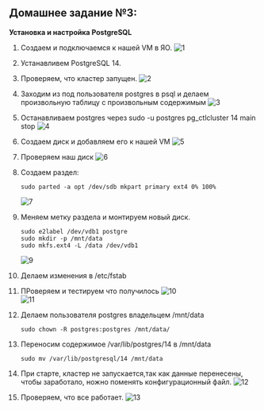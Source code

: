 ## **Домашнее задание №3:**
**Установка и настройка PostgreSQL**

1.   Создаем и подключаемся к нашей VM в ЯО.
    ![1](https://user-images.githubusercontent.com/97864676/202900533-b50d9df0-6759-48e5-b87d-e3fce17a4f6f.png)

2.  Устанавливем PostgreSQL 14. 
3.  Проверяем, что кластер запущен.
    ![2](https://user-images.githubusercontent.com/97864676/202900546-f63c5ef6-fa19-496f-8f5d-3f0d853d22d5.png)
4.  Заходим из под пользователя postgres в psql и делаем произвольную таблицу с произвольным содержимым
    ![3](https://user-images.githubusercontent.com/97864676/202900554-f29b11de-7ffd-40c4-a823-a89d4590e8d7.png)
5.  Останавливаем postgres через sudo -u postgres pg_ctlcluster 14 main stop
    ![4](https://user-images.githubusercontent.com/97864676/202900559-ca48bc39-2a00-4bb2-ab32-0ca73e3af122.png)
6.  Создаем диск и добавляем его к нашей VM
    ![5](https://user-images.githubusercontent.com/97864676/202900573-4e6474f9-17b2-4027-812b-50a9ef0beab5.png)

7.  Проверяем наш диск
    ![6](https://user-images.githubusercontent.com/97864676/202900578-49532bc0-c3a7-492a-b2fc-e81feec2725a.png)
8.  Создаем раздел: 
    ```
    sudo parted -a opt /dev/sdb mkpart primary ext4 0% 100%
    ```
    ![7](https://user-images.githubusercontent.com/97864676/202900590-7fd6a733-7d60-44ab-bcbf-420dedfa708f.png)
9.  Меняем метку раздела и монтируем новый диск.
    ```
    sudo e2label /dev/vdb1 postgre
    sudo mkdir -p /mnt/data
    sudo mkfs.ext4 -L /data /dev/vdb1
    ```
    ![9](https://user-images.githubusercontent.com/97864676/202900611-68cab5e8-5320-40d9-84fa-72b90ec510ba.png) 
10.  Делаем изменения в /etc/fstab
11. ПРоверяем и тестируем что получилось
    ![10](https://user-images.githubusercontent.com/97864676/202900630-42dd45dc-d6e7-416e-b133-a44157ca7d11.png)  
    ![11](https://user-images.githubusercontent.com/97864676/202900637-3b3cf4c3-4ac7-4171-9500-a53020ea403e.png)

12. Делаем пользователя postgres владельцем /mnt/data
    ```
    sudo chown -R postgres:postgres /mnt/data/
    ```
13. Переносим содержимое /var/lib/postgres/14 в /mnt/data
    ```
    sudo mv /var/lib/postgresql/14 /mnt/data
    ```
14. При старте, кластер не запускается,так как данные перенесены, чтобы заработало, ножно поменять конфигурационный файл.
    ![12](https://user-images.githubusercontent.com/97864676/202900645-0f4f2579-4a8f-451c-9247-f98a0709cdf8.png)
15. Проверяем, что все работает.
    ![13](https://user-images.githubusercontent.com/97864676/202900707-a1088def-e9a7-4b7f-ab63-2d23a367f8a8.png)
